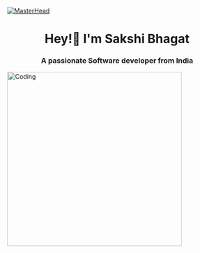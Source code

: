 [![MasterHead](https://user-images.githubusercontent.com/74038190/256977180-54fb7eef-b1e8-41dc-be97-57e4180b3b24.gif)](https://28saakshii08.io)
<h1 align="center">Hey!👋 I'm Sakshi Bhagat</h1>
<h3 align="center">  A passionate Software developer from India </h3>
<img align="left" alt="Coding" width="400" src= "https://user-images.githubusercontent.com/74038190/271839927-f5d2d866-d25c-4873-8d82-425d2c62fc2e.gif" />




